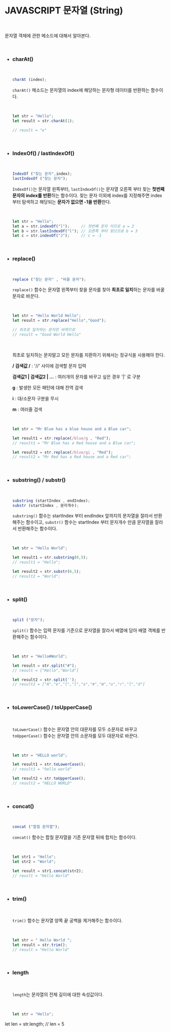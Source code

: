 # JAVASCRIPT 문자열 (String)

<br>

문자열 객체에 관한 메소드에 대해서 알아본다.

<br>

- ###  charAt()

  <br>

  ~~~javascript
  charAt (index);
  ~~~

  `charAt()` 메소드는 문자열의 index에 해당하는 문자형 데이터를 반환하는 함수이다.

  <br>

  ```javascript
  let str = "Hello";
  let result = str.charAt(1);
  
  // result = "e"
  ```

  <br>

- ### IndexOf() / lastIndexOf()

  <br>

  ~~~javascript
  IndexOf ("찾는 문자",index);
  lastIndexOf ("찾는 문자");
  ~~~

  `IndexOf()`는 문자열 왼쪽부터, `lastIndexOf()`는 문자열 오른쪽 부터 찾는 **첫번째 문자의 index를 반환**하는 함수이다. 찾는 문자 이외에 index를 지정해주면 index부터 탐색하고 해당되는 **문자가 없으면 -1을 반환**한다.

  <br>

  ```javascript
  let str = "Hello";
  let a = str.indexOf("l");		// 첫번째 문자 이므로 a = 2
  let b = str.lastIndexOf("l");	// 오른쪽 부터 찾으므로 b = 3
  let c = str.indexOf("J");		// c = -1
  ```

  <br>

- ### replace()

  <br>

  ~~~javascript
  replace ("찾는 문자" , "바꿀 문자");
  ~~~

  `replace()` 함수는 문자열 왼쪽부터 찾을 문자를 찾아 **최초로 일치**하는 문자를 바꿀 문자로 바꾼다.

  <br>

  ```javascript
  let str = "Hello World Hello";
  let result = str.replace("Hello","Good");
  
  // 최초로 일치하는 문자만 바뀌므로
  // result = "Good World Hello"
  ```

  <br>

  최초로 일치하는 문자말고 모든 문자를 치환하기 위해서는 정규식을 사용해야 한다.

  **/ 검색값 /** : '//' 사이에 검색할 문자 입력

  **검색값1 | 검색값2 | ...** : 여러개의 문자를 바꾸고 싶은 경우 '|' 로 구분

  **g** : 발생한 모든 패턴에 대해 전역 검색

  **i** : 대/소문자 구분을 무시

  **m** : 여러줄 검색

  <br>

  ```javascript
  let str = "Mr Blue has a blue house and a Blue car";
  
  let result1 = str.replace(/blue/g , "Red");
  // result1 = "Mr Blue has a Red house and a Blue car";
  
  let result2 = str.replace(/blue/gi , "Red");
  // result2 = "Mr Red has a Red house and a Red car";
  ```

  <br>

- ### substring() / substr()

  <br>

  ~~~javascript
  substring (startIndex , endIndex);
  substr (startIndex , 문자개수);
  ~~~

  `substring()` 함수는 startIndex 부터 endIndex 앞까지의 문자열을 잘라서 반환해주는 함수이고, `substr()` 함수는 startIndex 부터 문자개수 만큼 문자열을 잘라서 반환해주는 함수이다.

  <br>

  ~~~javascript
  let str = "Hello World";
  
  let result1 = str.substring(0,5);
  // result1 = "Hello";
  
  let result2 = str.substr(6,5);
  // result2 = "World";
  ~~~

  <br>

- ### split()

  <br>

  ~~~javascript
  split ("문자");
  ~~~

  `split()` 함수는 입력 문자를 기준으로 문자열을 잘라서 배열에 담아 배열 객체를 반환해주는 함수이다.

  <br>

  ```javascript
  let str = "Hello#World";
  
  let result = str.split("#");
  // result = ["Hello","World"]
  
  let result2 = str.split('');
  // result2 = ["H","e","l","l","o","#","W","o","r","l","d"]
  ```

  <br>

- ### toLowerCase() / toUpperCase()

  <br>

  `toLowerCase()` 함수는 문자열 안의 대문자를 모두 소문자로 바꾸고 `toUpperCase()` 함수는 문자열 안의 소문자를 모두 대문자로 바꾼다.

  <br>

  ~~~javascript
  let str = "HELLO world";
  
  let result1 = str.toLowerCase();
  // result1 = "hello world"
  
  let result2 = str.toUpperCase();
  // result2 = "HELLO WORLD"
  ~~~

  <br>

- ### concat()

  <br>

  ~~~javascript
  concat ("합칠 문자열");
  ~~~

  `concat()` 함수는 합칠 문자열을 기존 문자열 뒤에 합치는 함수이다.

  <br>

  ~~~javascript
  let str1 = "Hello";
  let str2 = "World";
  
  let result = str1.concat(str2);
  // reuslt = "Hello World"
  ~~~

  <br>

- ### trim()

  <br>

  `trim()` 함수는 문자열 양쪽 끝 공백을 제거해주는 함수이다.

  <br>

  ~~~javascript
  let str = " Hello World ";
  let result = str.trim();
  // result = "Hello World"
  ~~~

  <br>

- ### length

  <br>

  `length`는 문자열의 전체 길이에 대한 속성값이다.

  <br>
  
  ~~~javascript
  let str = "Hello";
let len = str.length;	// len = 5
  ~~~
